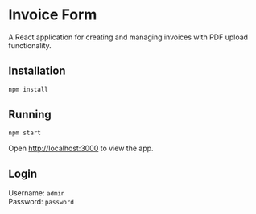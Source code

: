 # Invoice Form

A React application for creating and managing invoices with PDF upload functionality.

## Installation

```bash
npm install
```

## Running

```bash
npm start
```

Open [http://localhost:3000](http://localhost:3000) to view the app.

## Login

Username: `admin`  
Password: `password`

